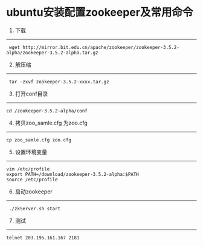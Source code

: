 ubuntu安装配置zookeeper及常用命令
===

1. 下载
---   

     wget http://mirror.bit.edu.cn/apache/zookeeper/zookeeper-3.5.2-alpha/zookeeper-3.5.2-alpha.tar.gz

2. 解压缩
---
    
     tar -zxvf zookeeper-3.5.2-xxxx.tar.gz

3. 打开conf目录
--- 
    cd /zookeeper-3.5.2-alpha/conf

4. 拷贝zoo_samle.cfg 为zoo.cfg    
---
    cp zoo_samle.cfg zoo.cfg

5. 设置环境变量   
---

    vim /etc/profile
	export PATH=/download/zookeeper-3.5.2-alpha:$PATH
	source /etc/profile

6. 启动zookeeper
---

	 ./zkServer.sh start

7. 测试    
---

	telnet 203.195.161.167 2181





 